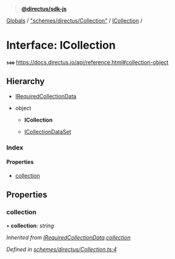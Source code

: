> **[@directus/sdk-js](../README.md)**

[Globals](../README.md) / ["schemes/directus/Collection"](../modules/_schemes_directus_collection_.md) / [ICollection](_schemes_directus_collection_.icollection.md) /

# Interface: ICollection

**`see`** https://docs.directus.io/api/reference.html#collection-object

## Hierarchy

* [IRequiredCollectionData](_schemes_directus_collection_.irequiredcollectiondata.md)

* object

  * **ICollection**

  * [ICollectionDataSet](_schemes_response_collection_.icollectiondataset.md)

### Index

#### Properties

* [collection](_schemes_directus_collection_.icollection.md#collection)

## Properties

###  collection

• **collection**: *string*

*Inherited from [IRequiredCollectionData](_schemes_directus_collection_.irequiredcollectiondata.md).[collection](_schemes_directus_collection_.irequiredcollectiondata.md#collection)*

*Defined in [schemes/directus/Collection.ts:4](https://github.com/direcuts/sdk-js/tree/master/schemes/directus/Collection.ts#L4)*